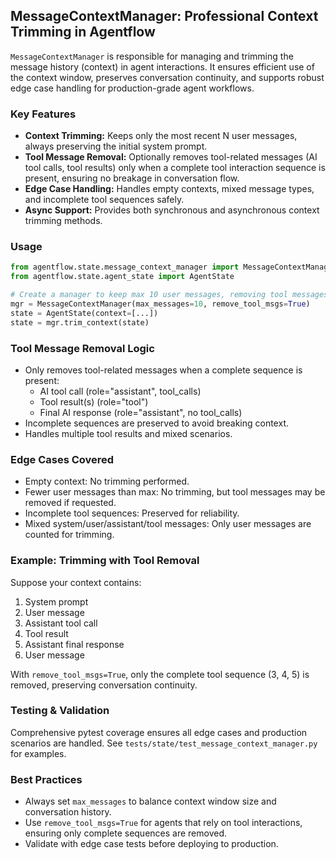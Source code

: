 ## MessageContextManager: Professional Context Trimming in Agentflow

`MessageContextManager` is responsible for managing and trimming the message history (context) in agent interactions. It ensures efficient use of the context window, preserves conversation continuity, and supports robust edge case handling for production-grade agent workflows.

### Key Features

- **Context Trimming:** Keeps only the most recent N user messages, always preserving the initial system prompt.
- **Tool Message Removal:** Optionally removes tool-related messages (AI tool calls, tool results) only when a complete tool interaction sequence is present, ensuring no breakage in conversation flow.
- **Edge Case Handling:** Handles empty contexts, mixed message types, and incomplete tool sequences safely.
- **Async Support:** Provides both synchronous and asynchronous context trimming methods.

### Usage

```python
from agentflow.state.message_context_manager import MessageContextManager
from agentflow.state.agent_state import AgentState

# Create a manager to keep max 10 user messages, removing tool messages
mgr = MessageContextManager(max_messages=10, remove_tool_msgs=True)
state = AgentState(context=[...])
state = mgr.trim_context(state)
```

### Tool Message Removal Logic

- Only removes tool-related messages when a complete sequence is present:
	- AI tool call (role="assistant", tool_calls)
	- Tool result(s) (role="tool")
	- Final AI response (role="assistant", no tool_calls)
- Incomplete sequences are preserved to avoid breaking context.
- Handles multiple tool results and mixed scenarios.

### Edge Cases Covered

- Empty context: No trimming performed.
- Fewer user messages than max: No trimming, but tool messages may be removed if requested.
- Incomplete tool sequences: Preserved for reliability.
- Mixed system/user/assistant/tool messages: Only user messages are counted for trimming.

### Example: Trimming with Tool Removal

Suppose your context contains:

1. System prompt
2. User message
3. Assistant tool call
4. Tool result
5. Assistant final response
6. User message

With `remove_tool_msgs=True`, only the complete tool sequence (3, 4, 5) is removed, preserving conversation continuity.

### Testing & Validation

Comprehensive pytest coverage ensures all edge cases and production scenarios are handled. See `tests/state/test_message_context_manager.py` for examples.

### Best Practices

- Always set `max_messages` to balance context window size and conversation history.
- Use `remove_tool_msgs=True` for agents that rely on tool interactions, ensuring only complete sequences are removed.
- Validate with edge case tests before deploying to production.
